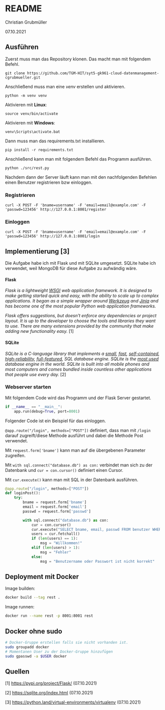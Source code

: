 # README

Christian Grubmüller

07.10.2021

## Ausführen

Zuerst muss man das Repository klonen. Das macht man mit folgendem Befehl.

```
git clone https://github.com/TGM-HIT/syt5-gk961-cloud-datenmanagement-cgrubmueller.git
```

Anschließend muss man eine *venv* erstellen und aktivieren.

```
python -m venv venv
```

Aktivieren mit **Linux**:

```
source venv/bin/activate
```

Aktivieren mit **Windows**:

```
venv\Scripts\activate.bat
```

Dann muss man das requirements.txt installieren.

```
pip install -r requirements.txt
```

Anschließend kann man mit folgendem Befehl das Programm ausführen.

```
python ./src/rest.py
```

Nachdem dann der Server läuft kann man mit den nachfolgenden Befehlen einen Benutzer registrieren bzw einloggen.

### Registrieren

```
curl -X POST -F 'bname=username' -F 'email=email@example.com' -F 'passwd=123456' http://127.0.0.1:8001/register
```

### Einloggen

```
curl -X POST -F 'bname=username' -F 'email=email@example.com' -F 'passwd=123456' http://127.0.0.1:8001/login
```



## Implementierung [3]

Die Aufgabe habe ich mit Flask und mit SQLite umgesetzt. SQLite habe ich verwendet, weil MongoDB für diese Aufgabe zu aufwändig wäre.

#### Flask

*Flask is a lightweight [WSGI](https://wsgi.readthedocs.io/) web application framework. It is designed to make getting started quick and easy, with the ability to scale up to complex applications. It began as a simple wrapper around [Werkzeug](https://werkzeug.palletsprojects.com/) and [Jinja](https://jinja.palletsprojects.com/) and has become one of the most popular Python web application frameworks.*

*Flask offers suggestions, but doesn’t enforce any dependencies or project layout. It is up to the developer to choose the tools and libraries they want to use. There are many extensions provided by the community that make adding new functionality easy.* [1]

#### SQLite

*SQLite is a C-language library that implements a [small](https://sqlite.org/footprint.html), [fast](https://sqlite.org/fasterthanfs.html), [self-contained](https://sqlite.org/selfcontained.html),  [high-reliability](https://sqlite.org/hirely.html), [full-featured](https://sqlite.org/fullsql.html), SQL database engine. SQLite is the [most used](https://sqlite.org/mostdeployed.html) database engine in the world. SQLite is built into all mobile phones and most computers and comes bundled inside countless other applications that people use every day.* [2]

### Webserver starten

Mit folgendem Code wird das Programm und der Flask Server gestartet.

```python
if __name__ == "__main__":
    app.run(debug=True, port=8001)
```

Folgender Code ist ein Beispiel für das einloggen.

`@app.route("/login", methods=["POST"])` definiert, dass man mit `/login` darauf zugreift/diese Methode ausführt und dabei die Methode Post verwendet.

Mit `request.form['bname']` kann man auf die übergebenen Parameter zugreifen.

Mit `with sql.connect("database.db") as con:` verbindet man sich zu der Datenbank und `cur = con.cursor()` definiert einen Cursor.

Mit `cur.execute()` kann man mit SQL in der Datenbank ausführen.

```python
@app.route("/login", methods=["POST"])
def loginPost():
    try:
        bname = request.form['bname']
        email = request.form['email']
        passwd = request.form['passwd']

        with sql.connect("database.db") as con:
            cur = con.cursor()
            cur.execute("SELECT bname, email, passwd FROM benutzer WHERE email = ? AND passwd = ?", (email, hash(passwd)))
            users = cur.fetchall()
            if (len(users) == 1):
                msg = "Willkommen!"
            elif (len(users) > 1):
                msg = "Fehler"
            else:
                msg = "Benutzername oder Passwort ist nicht korrekt"
```

## Deployment mit Docker

Image builden:
```bash
docker build --tag rest .
```
Image runnen:
```bash
docker run --name rest -p 8001:8001 rest
```

## Docker ohne sudo
```bash
# Docker-Gruppe erstellen falls sie nicht vorhanden ist.
sudo groupadd docker
# Momentanen User zu der Docker-Gruppe hinzufügen
sudo gpasswd -a $USER docker
```

## Quellen

[1] https://pypi.org/project/Flask/ (07.10.2021)

[2] https://sqlite.org/index.html (07.10.2021)

[3] https://python.land/virtual-environments/virtualenv (07.10.2021)
